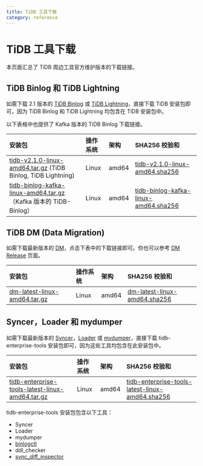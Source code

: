 ```yaml
---
title: TiDB 工具下载
category: reference
---
```


# TiDB 工具下载

本页面汇总了 TiDB 周边工具官方维护版本的下载链接。

## TiDB Binlog 和 TiDB Lightning

如需下载 2.1 版本的 [TiDB Binlog](/reference/tidb-binlog-overview.md) 或 [TiDB Lightning](/reference/tools/tidb-lightning/overview.md)，直接下载 TiDB 安装包即可，因为 TiDB Binlog 和 TiDB Lightning 均包含在 TiDB 安装包中。

以下表格中也提供了 Kafka 版本的 TiDB Binlog 下载链接。

| 安装包                                                                                                                             | 操作系统  | 架构    | SHA256 校验和                                                                                               |
|:------------------------------------------------------------------------------------------------------------------------------- |:----- |:----- |:-------------------------------------------------------------------------------------------------------- |
| [tidb-v2.1.0-linux-amd64.tar.gz](http://download.pingcap.org/tidb-v2.1.0-linux-amd64.tar.gz) (TiDB Binlog, TiDB Lightning)      | Linux | amd64 | [tidb-v2.1.0-linux-amd64.sha256](http://download.pingcap.org/tidb-v2.1.0-linux-amd64.sha256)             |
| [tidb-binlog-kafka-linux-amd64.tar.gz](http://download.pingcap.org/tidb-binlog-kafka-linux-amd64.tar.gz)（Kafka 版本的 TiDB-Binlog） | Linux | amd64 | [tidb-binlog-kafka-linux-amd64.sha256](http://download.pingcap.org/tidb-binlog-kafka-linux-amd64.sha256) |

## TiDB DM (Data Migration)

如需下载最新版本的 [DM](https://github.com/pingcap/dm)，点击下表中的下载链接即可。你也可以参考 [DM Release](https://github.com/pingcap/dm/releases) 页面。

| 安装包                                                                                      | 操作系统  | 架构    | SHA256 校验和                                                                               |
|:---------------------------------------------------------------------------------------- |:----- |:----- |:---------------------------------------------------------------------------------------- |
| [dm-latest-linux-amd64.tar.gz](http://download.pingcap.org/dm-latest-linux-amd64.tar.gz) | Linux | amd64 | [dm-latest-linux-amd64.sha256](http://download.pingcap.org/dm-latest-linux-amd64.sha256) |

## Syncer，Loader 和 mydumper

如需下载最新版本的 [Syncer](/reference/tools/syncer.md)，[Loader](/reference/tools/loader.md) 或 [mydumper](/reference/tools/mydumper.md)，直接下载 tidb-enterprise-tools 安装包即可，因为这些工具均包含在此安装包中。

| 安装包                                                                                                                            | 操作系统  | 架构    | SHA256 校验和                                                                                                                     |
|:------------------------------------------------------------------------------------------------------------------------------ |:----- |:----- |:------------------------------------------------------------------------------------------------------------------------------ |
| [tidb-enterprise-tools-latest-linux-amd64.tar.gz](http://download.pingcap.org/tidb-enterprise-tools-latest-linux-amd64.tar.gz) | Linux | amd64 | [tidb-enterprise-tools-latest-linux-amd64.sha256](http://download.pingcap.org/tidb-enterprise-tools-latest-linux-amd64.sha256) |

tidb-enterprise-tools 安装包包含以下工具：

- Syncer
- Loader
- mydumper
- [binlogctl](/reference/tidb-binlog-overview.md#binlogctl-工具)
- ddl_checker
- [sync_diff_inspector](/reference/tools/sync-diff-inspector/overview.md)
